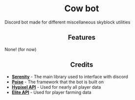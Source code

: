 <h1 align="center">
Cow bot
</h1>

Discord bot made for different miscellaneous skyblock utilities

<h2 align="center">
Features
</h2>

None! (for now)
<!---
- check player commands `/check <type>`
-->

<h2 align="center">
Credits
</h2>

- **[Serenity](https://github.com/serenity-rs/serenity/)** - The main library used to interface with discord
- **[Poise](https://github.com/serenity-rs/poise)** - The framework that the bot is built on
- **[Hypixel API](https://api.hypixel.net/)** - Used for nearly all player data
- **[Elite API](https://api.elitebot.dev/)** - Used for player farming data
